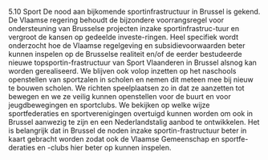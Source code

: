 5.10 Sport De nood aan bijkomende sportinfrastructuur in Brussel is gekend. De Vlaamse regering behoudt de bijzondere voorrangsregel voor ondersteuning van Brusselse projecten inzake sportinfrastruc-tuur en vergroot de kansen op gedeelde investe-ringen. Heel specifiek wordt onderzocht hoe de Vlaamse regelgeving en subsidievoorwaarden beter kunnen inspelen op de Brusselse realiteit en/of de eerder bestudeerde nieuwe topsportin-frastructuur van Sport Vlaanderen in Brussel alsnog kan worden gerealiseerd. We blijven ook volop inzetten op het naschools openstellen van sportzalen in scholen en nemen dit meteen mee bij nieuw te bouwen scholen. We richten speelplaatsen zo in dat ze aanzetten tot bewegen en we ze veilig kunnen openstellen voor de buurt en voor jeugdbewegingen en sportclubs. We bekijken op welke wijze sportfederaties en sportverenigingen overtuigd kunnen worden om ook in Brussel aanwezig te zijn en een Nederlandstalig aanbod te ontwikkelen. Het is belangrijk dat in Brussel de noden inzake sportin-frastructuur beter in kaart gebracht worden zodat ook de Vlaamse Gemeenschap en sportfe-deraties en -clubs hier beter op kunnen inspelen. 